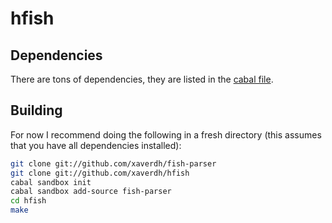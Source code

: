 # hfish

## Dependencies 

There are tons of dependencies, they are listed in the [cabal file][hfish-cabal-file].

 [hfish-cabal-file]: https://github.com/xaverdh/hfish/blob/master/hfish.cabal

## Building

For now I recommend doing the following in a fresh directory (this assumes that you have all dependencies installed):

```sh
git clone git://github.com/xaverdh/fish-parser
git clone git://github.com/xaverdh/hfish
cabal sandbox init
cabal sandbox add-source fish-parser
cd hfish
make
```

